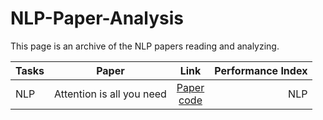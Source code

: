# NLP-Paper-Analysis
This page is an archive of the NLP papers reading and analyzing.

  | Tasks | Paper | Link| Performance Index|
  |:---------------|:-------------:|:-------------:|-------------:|
  | NLP | Attention is all you need |[Paper](https://arxiv.org/pdf/1706.03762.pdf)<br>[code](https://paul-hyun.github.io/transformer-01/)|NLP|
